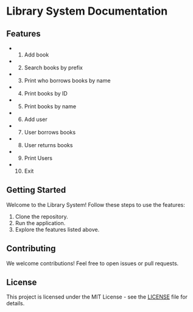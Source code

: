 # Library System Documentation

## Features
- 1) Add book
- 2) Search books by prefix
- 3) Print who borrows books by name
- 4) Print books by ID
- 5) Print books by name
- 6) Add user
- 7) User borrows books
- 8) User returns books
- 9) Print Users
- 10) Exit

## Getting Started
Welcome to the Library System! Follow these steps to use the features:
1. Clone the repository.
2. Run the application.
3. Explore the features listed above.

## Contributing
We welcome contributions! Feel free to open issues or pull requests.

## License
This project is licensed under the MIT License - see the [LICENSE](LICENSE) file for details.
